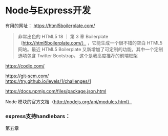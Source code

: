 # Node与Express开发

有用的网址：
https://html5boilerplate.com/
>非常出色的 HTML5
18 ｜ 第 3 章
Boilerplate（http://html5boilerplate.com/） ，它能生成一个很不错的空白 HTML5 网站。最近
HTML5 Boilerplate 又新增加了可定制的功能，其中一个定制选项包含 Twitter Bootstrap，
这个是我高度推荐的前端框架

https://codio.com/


https://git-scm.com/  
https://try.github.io/levels/1/challenges/1

https://docs.npmjs.com/files/package.json.html

Node 模块的官方文档（http://nodejs.org/api/modules.html）

### express支持handlebars：


第五章
